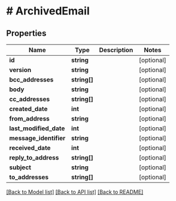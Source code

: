 # # ArchivedEmail

## Properties

Name | Type | Description | Notes
------------ | ------------- | ------------- | -------------
**id** | **string** |  | [optional]
**version** | **string** |  | [optional]
**bcc_addresses** | **string[]** |  | [optional]
**body** | **string** |  | [optional]
**cc_addresses** | **string[]** |  | [optional]
**created_date** | **int** |  | [optional]
**from_address** | **string** |  | [optional]
**last_modified_date** | **int** |  | [optional]
**message_identifier** | **string** |  | [optional]
**received_date** | **int** |  | [optional]
**reply_to_address** | **string[]** |  | [optional]
**subject** | **string** |  | [optional]
**to_addresses** | **string[]** |  | [optional]

[[Back to Model list]](../../README.md#models) [[Back to API list]](../../README.md#endpoints) [[Back to README]](../../README.md)

